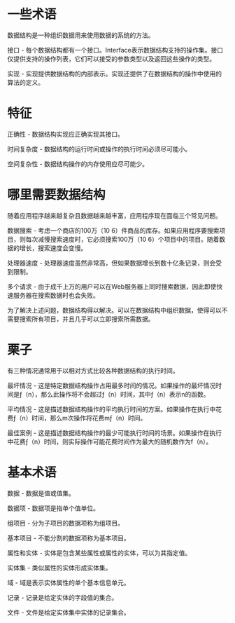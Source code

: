 # 一些术语

数据结构是一种组织数据用来使用数据的系统的方法。

接口 - 每个数据结构都有一个接口。Interface表示数据结构支持的操作集。接口仅提供支持的操作列表，它们可以接受的参数类型以及返回这些操作的类型。


实现 - 实现提供数据结构的内部表示。实现还提供了在数据结构的操作中使用的算法的定义。



# 特征


正确性 - 数据结构实现应正确实现其接口。



时间复杂度 - 数据结构的运行时间或操作的执行时间必须尽可能小。



空间复杂性 - 数据结构操作的内存使用应尽可能少。


# 哪里需要数据结构


随着应用程序越来越复杂且数据越来越丰富，应用程序现在面临三个常见问题。



数据搜索 - 考虑一个商店的100万（10 6）件商品的库存。如果应用程序要搜索项目，则每次减慢搜索速度时，它必须搜索100万（10 6）个项目中的项目。随着数据的增长，搜索速度会变慢。



处理器速度 - 处理器速度虽然非常高，但如果数据增长到数十亿条记录，则会受到限制。



多个请求 - 由于成千上万的用户可以在Web服务器上同时搜索数据，因此即使快速服务器在搜索数据时也会失败。



为了解决上述问题，数据结构得以解决。可以在数据结构中组织数据，使得可以不需要搜索所有项目，并且几乎可以立即搜索所需数据。



# 栗子


有三种情况通常用于以相对方式比较各种数据结构的执行时间。



最坏情况 - 这是特定数据结构操作占用最多时间的情况。如果操作的最坏情况时间是ƒ（n），那么此操作将不会超过ƒ（n）时间，其中ƒ（n）表示n的函数。



平均情况 - 这是描述数据结构操作的平均执行时间的方案。如果操作在执行中花费ƒ（n）时间，那么m次操作将花费mƒ（n）时间。



最佳案例 - 这是描述数据结构操作的最少可能执行时间的场景。如果操作在执行中花费ƒ（n）时间，则实际操作可能花费时间作为最大的随机数作为f（n）。



# 基本术语


数据 - 数据是值或值集。



数据项 - 数据项是指单个值单位。



组项目 - 分为子项目的数据项称为组项目。



基本项目 - 不能分割的数据项称为基本项目。



属性和实体 - 实体是包含某些属性或属性的实体，可以为其指定值。



实体集 - 类似属性的实体形成实体集。



域 - 域是表示实体属性的单个基本信息单元。



记录 - 记录是给定实体的字段值的集合。



文件 - 文件是给定实体集中实体的记录集合。

